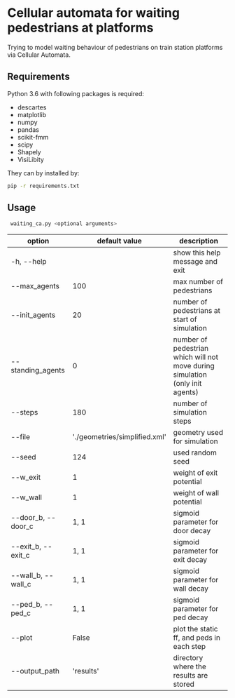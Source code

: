 # Cellular automata for waiting pedestrians at platforms

Trying to model waiting behaviour of pedestrians on train station platforms via Cellular Automata.

## Requirements
Python 3.6 with following packages is required:
- descartes
- matplotlib
- numpy
- pandas
- scikit-fmm
- scipy
- Shapely
- VisiLibity
 
 They can by installed by:
```bash
pip -r requirements.txt

```
## Usage
```bash
 waiting_ca.py <optional arguments>
```

| option             	| default value                 	| description                                                                   	|
|--------------------	|-------------------------------	|-------------------------------------------------------------------------------	|
| -h, --help         	|                               	| show this help message and exit                                               	|
| --max_agents       	| 100                           	| max number of pedestrians                                                     	|
| --init_agents      	| 20                            	| number of pedestrians at start of simulation                                  	|
| --standing_agents  	| 0                             	| number of pedestrian which will not move during simulation (only init agents) 	|
| --steps            	| 180                           	| number of simulation steps                                                    	|
| --file             	| './geometries/simplified.xml' 	| geometry used for simulation                                                  	|
| --seed             	| 124                           	| used random seed                                                              	|
| --w_exit           	| 1                             	| weight of exit potential                                                      	|
| --w_wall           	| 1                             	| weight of wall potential                                                      	|
| --door_b, --door_c 	| 1, 1                          	| sigmoid parameter for door decay                                              	|
| --exit_b, --exit_c 	| 1, 1                          	| sigmoid parameter for exit decay                                              	|
| --wall_b, --wall_c 	| 1, 1                          	| sigmoid parameter for wall decay                                              	|
| --ped_b, --ped_c   	| 1, 1                          	| sigmoid parameter for ped decay                                               	|
| --plot             	| False                         	| plot the static ff, and peds in each step                                     	|
| --output_path      	| 'results'                     	| directory where the results are stored                                        	|
